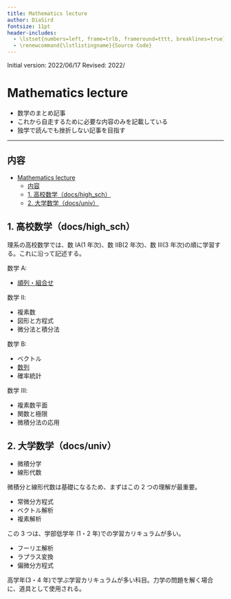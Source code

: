 ```yaml
---
title: Mathematics lecture
author: DiaSird
fontsize: 11pt
header-includes:
  - \lstset{numbers=left, frame=trlb, frameround=tttt, breaklines=true}
  - \renewcommand{\lstlistingname}{Source Code}
---
```


Initial version: 2022/06/17
Revised: 2022/

# Mathematics lecture

- 数学のまとめ記事
- これから自走するために必要な内容のみを記載している
- 独学で読んでも挫折しない記事を目指す

---

## 内容

- [Mathematics lecture](#mathematics-lecture)
  - [内容](#内容)
  - [1. 高校数学（docs/high_sch）](#1-高校数学docshigh_sch)
  - [2. 大学数学（docs/univ）](#2-大学数学docsuniv)

## 1. 高校数学（docs/high_sch）

理系の高校数学では、数 ⅠA(1 年次)、数 ⅡB(2 年次)、数 Ⅲ(3 年次)の順に学習する。これに沿って記述する。

数学 A:

- [順列・組合せ](./docs\high_sch\1_順列組合せ.md)

数学 Ⅱ:

- 複素数
- 図形と方程式
- 微分法と積分法

数学 B:

- ベクトル
- [数列](./docs\high_sch\6_数列.md)
- 確率統計

数学 Ⅲ:

- 複素数平面
- 関数と極限
- 微積分法の応用

## 2. 大学数学（docs/univ）

- 微積分学
- 線形代数

微積分と線形代数は基礎になるため、まずはこの 2 つの理解が最重要。

- 常微分方程式
- ベクトル解析
- 複素解析

この 3 つは、学部低学年 (1・2 年)での学習カリキュラムが多い。

- フーリエ解析
- ラプラス変換
- 偏微分方程式

高学年(3・4 年)で学ぶ学習カリキュラムが多い科目。力学の問題を解く場合に、道具として使用される。

